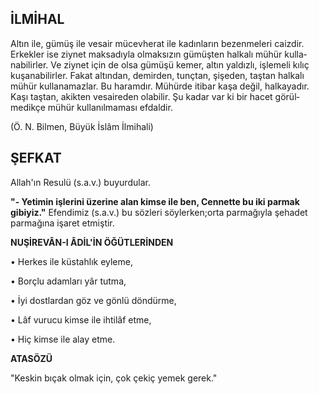 ## İLMİHAL

Altın ile, gümüş ile vesair mücevherat ile kadın­ların bezenmeleri caizdir. Erkekler ise ziynet mak­sadıyla olmaksızın gümüşten halkalı mühür kulla­nabilirler. Ve ziynet için de olsa gümüşü kemer, altın yaldızlı, işlemeli kılıç kuşanabilirler. Fakat al­tından, demirden, tunçtan, şişeden, taştan halkalı mühür kullanamazlar. Bu haramdır. Mühürde iti­bar kaşa değil, halkayadır. Kaşı taştan, akikten vesaireden olabilir. Şu kadar var ki bir hacet görül­medikçe mühür kullanılmaması efdaldir.

(Ö. N. Bilmen, Büyük İslâm İlmihali)

## ŞEFKAT

Allah'ın Resulü (s.a.v.) buyurdular.

**"- Yetimin işlerini üzerine alan kimse ile ben, Cennette bu iki parmak gibiyiz."** Efendimiz (s.a.v.) bu sözleri söylerken;orta parmağıyla şehadet parmağına işaret etmiştir.

**NUŞİREVÂN-I ÂDİL'İN ÖĞÜTLERİNDEN**

• Herkes ile küstahlık eyleme,

• Borçlu adamları yâr tutma,

• İyi dostlardan göz ve gönlü döndürme,

• Lâf vurucu kimse ile ihtilâf etme,

• Hiç kimse ile alay etme.

**ATASÖZÜ**

"Keskin bıçak olmak için, çok çekiç yemek ge­rek."
